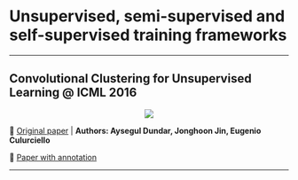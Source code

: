 # Unsupervised, semi-supervised and self-supervised training frameworks

---
## Convolutional Clustering for Unsupervised Learning @ ICML 2016

[<p align="center"> <img src="https://github.com/Machine-Learning-Tokyo/papers-with-annotations/blob/master/unsupervised-and-semi-supervised-learning/images/convolutional-k-means-clustering.png"/> </p>](https://github.com/Machine-Learning-Tokyo/papers-with-annotations/blob/master/unsupervised-and-semi-supervised-learning/Convolutional-clustering-for-unsupervised-learning.pdf)



📌 [Original paper](https://arxiv.org/abs/1511.06241) | **Authors: Aysegul Dundar, Jonghoon Jin, Eugenio Culurciello**

📌 [Paper with annotation](https://github.com/Machine-Learning-Tokyo/papers-with-annotations/blob/master/unsupervised-and-semi-supervised-learning/Convolutional-clustering-for-unsupervised-learning.pdf)

---

